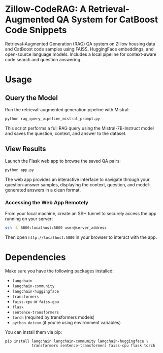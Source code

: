 # Zillow-CodeRAG: A Retrieval-Augmented QA System for CatBoost Code Snippets
Retrieval-Augmented Generation (RAG) QA system on Zillow housing data and CatBoost code samples using FAISS, HuggingFace embeddings, and open-source language models. Includes a local pipeline for context-aware code search and question answering.

# Usage

## Query the Model

Run the retrieval-augmented generation pipeline with Mistral:

```bash
python rag_query_pipeline_mistral_prompt.py
```

This script performs a full RAG query using the Mistral-7B-Instruct model and saves the question, context, and answer to the dataset.

## View Results

Launch the Flask web app to browse the saved QA pairs:

```bash
python app.py
```
The web app provides an interactive interface to navigate through your question-answer samples, displaying the context, question, and model-generated answers in a clean format.

### Accessing the Web App Remotely

From your local machine, create an SSH tunnel to securely access the app running on your server:
```bash
ssh -L 5000:localhost:5000 user@server_address
```
Then open `http://localhost:5000` in your browser to interact with the app.

# Dependencies

Make sure you have the following packages installed:

- `langchain`
- `langchain-community`
- `langchain-huggingface`
- `transformers`
- `faiss-cpu` or `faiss-gpu`
- `flask`
- `sentence-transformers`
- `torch` (required by transformers models)
- `python-dotenv` (if you're using environment variables)

You can install them via pip:

```bash
pip install langchain langchain-community langchain-huggingface \
            transformers sentence-transformers faiss-cpu flask torch
```




